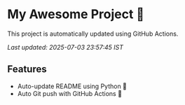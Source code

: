 # My Awesome Project 🚀

This project is automatically updated using GitHub Actions.

_Last updated: 2025-07-03 23:57:45 IST_

## Features
- Auto-update README using Python 🐍
- Auto Git push with GitHub Actions 🤖
